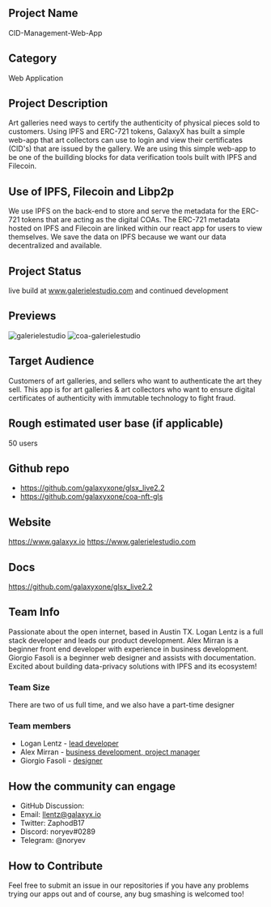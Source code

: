 ## Project Name
CID-Management-Web-App

## Category 
Web Application

## Project Description
Art galleries need ways to certify the authenticity of physical pieces sold to customers. Using IPFS and ERC-721 tokens, GalaxyX has built a simple web-app that art collectors can use to login and view their certificates (CID's) that are issued by the gallery. We are using this simple web-app to be one of the buillding blocks for data verification tools built with IPFS and Filecoin. 

## Use of IPFS, Filecoin and Libp2p
We use IPFS on the back-end to store and serve the metadata for the ERC-721 tokens that are acting as the digital COAs. The ERC-721 metadata hosted on IPFS and Filecoin are linked within our react app for users to view themselves. We save the data on IPFS because we want our data decentralized and available.<!-- Describe how your project uses any or all of these technologies, and why. -->

## Project Status
live build at www.galerielestudio.com and continued development

## Previews
![galerielestudio](https://user-images.githubusercontent.com/30084404/159200476-003161a1-7701-45fd-8d15-4bc9513f46d0.png)
![coa-galerielestudio](https://user-images.githubusercontent.com/30084404/159204299-ba62659c-3f69-42da-ae21-3af360837ab1.png)


## Target Audience

Customers of art galleries, and sellers who want to authenticate the art they sell. This app is for art galleries & art collectors who want to ensure digital certificates of authenticity with immutable technology to fight fraud.

## Rough estimated user base (if applicable)
50 users

## Github repo
- <https://github.com/galaxyxone/glsx_live2.2>
- <https://github.com/galaxyxone/coa-nft-gls>

<!--Attach a link to your GitHub repo - open source is required - please make sure your repo has a license file and is licensed using MIT open source license! -->

## Website
https://www.galaxyx.io
https://www.galerielestudio.com 

## Docs
https://github.com/galaxyxone/glsx_live2.2

## Team Info
Passionate about the open internet, based in Austin TX. Logan Lentz is a full stack developer and leads our product development. Alex Mirran is a beginner front end developer with experience in business development. Giorgio Fasoli is a beginner web designer and assists with documentation. Excited about building data-privacy solutions with IPFS and its ecosystem!

### Team Size  
There are two of us full time, and we also have a part-time designer 

### Team members  
- Logan Lentz - [lead developer](https://github.com/noryev)
- Alex Mirran - [business development, project manager](https://github.com/galaxyxtwo)
- Giorgio Fasoli - [designer](https://github.com/galaxyxthree)

## How the community can engage
* GitHub Discussion: <!--Start a discussion with the community here: https://github.com/ipfs/community/discussions/new and attach the link!-->  
* Email:  llentz@galaxyx.io  
* Twitter:  ZaphodB17
* Discord:  noryev#0289
* Telegram:  @noryev

## How to Contribute
Feel free to submit an issue in our repositories if you have any problems trying our apps out and of course, any bug smashing is welcomed too!
